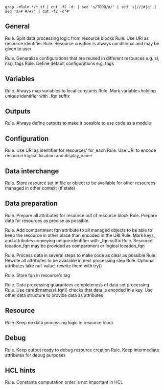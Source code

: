```
grep -rRule */*.tf | cut -f2 -d: | sed 's/TODO/#/' | sed 's|//|#|g' | sed 's/# #/#/' | cut -f2 -d'#'
```


## General
Rule. Split data processing logic from resource blocks
Rule. Use URI as resource identifier
Rule. Resource creation is always conditional and may be given to user

Rule. Generalize configurations that are reused in different resources e.g. sl, nsg, tags
Rule. Define default configurations e.g. tags

## Variables
Rule. Always map variables to local constants
Rule. Mark variables holding unique identifier with _fqn suffix

## Outputs
Rule. Always define outputs to make it possible to use code as a module

## Configuration
Rule. Use URI as identifier for resources' for_each
Rule. Use URI to encode resource logical location and display_name

## Data interchange
Rule. Store resource set in file or object to be available for other resources managed in other context (tf state)

## Data preparation
Rule. Prepare all attributes for resource out of resource block
Rule. Prepare data for resources as precise as possible.

Rule. Add compartment fqn attribute to all managed objects to be able to keep the resource in other place than encoded in the URI
Rule. Mark keys, and attributes conveying unique identifier with _fqn suffix
Rule. Resource location_fqn may be provided as compartment or logical location_fqn

Rule. Process data in several steps to make code as clear as possible
Rule. Rewrite all attributes to be available in next processing step
Rule. Optional attributes take null value; rewrite them with try()

Rule. Store fqn in resource's tag

Rule. Data processing guarantees completeness of data set processing
Rule. Use can(dirname(sl_fqn)) checks that data is encoded in a key. Use other data structure to provide data as attributes

## Resource 
Rule. Keep no data processing logic in resource block

## Debug
Rule. Keep output ready to debug resource creation
Rule. Keep intermediate attributes for debug purposes

## HCL hints
Rule. Constants computation order is not important in HCL
